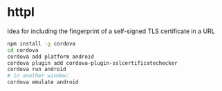 # httpl
Idea for including the fingerprint of a self-signed TLS certificate in a URL

````bash
npm install -g cordova
cd cordova
cordova add platform android
cordova plugin add cordova-plugin-sslcertificatechecker
cordova run android
# in another window:
cordova emulate android
````
